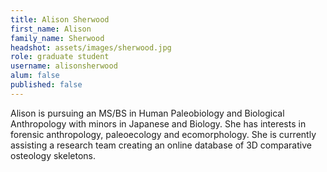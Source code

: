```yaml
---
title: Alison Sherwood
first_name: Alison
family_name: Sherwood
headshot: assets/images/sherwood.jpg
role: graduate student
username: alisonsherwood
alum: false
published: false
---
```


Alison is pursuing an MS/BS in Human Paleobiology and Biological Anthropology with minors in Japanese and Biology. She has interests in forensic anthropology, paleoecology and ecomorphology. She is currently assisting a research team creating an online database of 3D comparative osteology skeletons. 